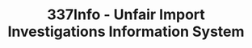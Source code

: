 ---
layout: default
bigquery: https://console.cloud.google.com/bigquery?p=patents-public-data&d=usitc_investigations&page=dataset&project=sheets-management-319211
citation: US International Trade Commission 337Info Unfair Import Investigations Information
  System
contributors: US International Trade Comission
cost: None
description: US International Trade Commission 337Info Unfair Import Investigations
  Information System contains data on investigations done under Section 337. Section
  337 declares the infringement of certain statutory intellectual property rights
  and other forms of unfair competition in import trade to be unlawful practices.
  Most Section 337 investigations involve allegations of patent or registered trademark
  infringement.
documentation: FAQ and tutorial available on the site
last_edit: 04/09/2022, 10:44:58
location: https://pubapps2.usitc.gov/337external/
maintained_by: US International Trade Comission
schema_fields:
- gcAttorney
- internalRemand
- teoIdIssueDate
- copyrightNumbers
- id
- publication_number
- patentNumbers
- currentStatus
- cafcAppeals
- finalIdOnViolationDue
- scheduledStartDateEvidHear
- investigationType
- finalDetNoViolation
- finalIdOnViolationIssue
- investigationTermDate
- issueDateOtherNonFinal
- title
- startDateMarkmanHearing
- currentActiveALJ
- docketNo
- scheduledEndDateEvidHear
- finalDetViolation
- invUnfairAct
- trademarkNumbers
- dateOfPublicationFrNotice
- lastUpdated
- ouiiAttorney
- patentNumber
- respondent
- dateCreated
- teoProceedingInvolved
- aljAssigned
- dateComplaintFiled
- targetDate
- investigationNo
- complainant
- actualStartDateEvidHear
- markmanHearing
- teoReliefGranted
- ouiiParticipation
- actualEndDateEvidHear
- endDateMarkmanHearing
- teoIdDueDate
- htsNumbers
shortname: unfair_import_investigations
tags:
- import
- legal
- trade
timeframe: 2008-2021 (prior to 2008 downloadable as a JSON file)
title: 337Info - Unfair Import Investigations Information System
uuid: 2721f5ec-e599-4890-9265-9706719fc71e
---